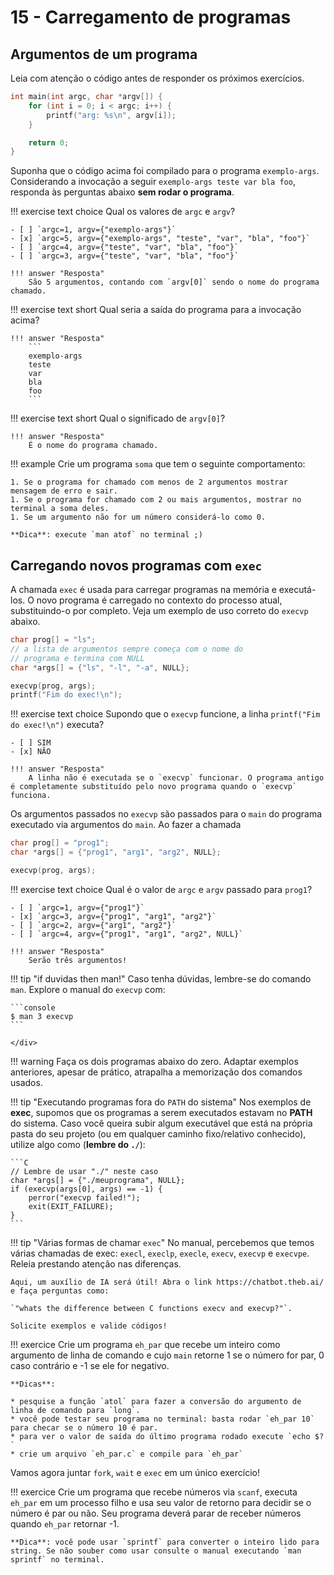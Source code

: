 # 15 - Carregamento de programas

## Argumentos de um programa

Leia com atenção o código antes de responder os próximos exercícios.

```cpp
int main(int argc, char *argv[]) {
    for (int i = 0; i < argc; i++) {
        printf("arg: %s\n", argv[i]);
    }

    return 0;
}
```

Suponha que o código acima foi compilado para o programa `exemplo-args`. Considerando a invocação a seguir `exemplo-args teste var bla foo`, responda às perguntas abaixo **sem rodar o programa**.

!!! exercise text choice
    Qual os valores de `argc` e `argv`?

    - [ ] `argc=1, argv={"exemplo-args"}`
    - [x] `argc=5, argv={"exemplo-args", "teste", "var", "bla", "foo"}`
    - [ ] `argc=4, argv={"teste", "var", "bla", "foo"}`
    - [ ] `argc=3, argv={"teste", "var", "bla", "foo"}`

    !!! answer "Resposta"
        São 5 argumentos, contando com `argv[0]` sendo o nome do programa chamado. 

!!! exercise text short
    Qual seria a saída do programa para a invocação acima?

    !!! answer "Resposta"
        ```
        exemplo-args
        teste
        var
        bla
        foo
        ```

!!! exercise text short
    Qual o significado de `argv[0]`?

    !!! answer "Resposta"
        É o nome do programa chamado.

!!! example
    Crie um programa `soma` que tem o seguinte comportamento:

    1. Se o programa for chamado com menos de 2 argumentos mostrar mensagem de erro e sair.
    1. Se o programa for chamado com 2 ou mais argumentos, mostrar no terminal a soma deles.
    1. Se um argumento não for um número considerá-lo como 0.

    **Dica**: execute `man atof` no terminal ;)

## Carregando novos programas com `exec`

A chamada `exec` é usada para carregar programas na memória e executá-los. O novo programa é carregado no contexto do processo atual, substituindo-o por completo. Veja um exemplo de uso correto do `execvp` abaixo.

```cpp
char prog[] = "ls";
// a lista de argumentos sempre começa com o nome do
// programa e termina com NULL
char *args[] = {"ls", "-l", "-a", NULL};

execvp(prog, args);
printf("Fim do exec!\n");
```

!!! exercise text choice
    Supondo que o `execvp` funcione, a linha `printf("Fim do exec!\n")` executa?

    - [ ] SIM
    - [x] NÃO

    !!! answer "Resposta"
        A linha não é executada se o `execvp` funcionar. O programa antigo é completamente substituído pelo novo programa quando o `execvp` funciona.

Os argumentos passados no `execvp` são passados para o `main` do programa executado via argumentos do `main`. Ao fazer a chamada

```cpp
char prog[] = "prog1";
char *args[] = {"prog1", "arg1", "arg2", NULL};

execvp(prog, args);
```

!!! exercise text choice
    Qual é o valor de `argc` e `argv` passado para `prog1`?

    - [ ] `argc=1, argv={"prog1"}`
    - [x] `argc=3, argv={"prog1", "arg1", "arg2"}`
    - [ ] `argc=2, argv={"arg1", "arg2"}`
    - [ ] `argc=4, argv={"prog1", "arg1", "arg2", NULL}`

    !!! answer "Resposta"
        Serão três argumentos!

!!! tip "if duvidas then man!"
    Caso tenha dúvidas, lembre-se do comando `man`. Explore o manual do `execvp` com:
    <div class="termy">

    ```console
    $ man 3 execvp
    ```

    </div>

!!! warning
    Faça os dois programas abaixo do zero. Adaptar exemplos anteriores, apesar de prático, atrapalha a memorização dos comandos usados.

!!! tip "Executando programas fora do `PATH` do sistema"
    Nos exemplos de **exec**, supomos que os programas a serem executados estavam no **PATH** do sistema. Caso você queira subir algum executável que está na própria pasta do seu projeto (ou em qualquer caminho fixo/relativo conhecido), utilize algo como (**lembre do `./`**):

    ```C
    // Lembre de usar "./" neste caso
    char *args[] = {"./meuprograma", NULL};
    if (execvp(args[0], args) == -1) {
        perror("execvp failed!");
        exit(EXIT_FAILURE);
    }
    ```

!!! tip "Várias formas de chamar `exec`"
    No manual, percebemos que temos várias chamadas de exec: `execl`, `execlp`, `execle`, `execv`, `execvp` e `execvpe`.
    Releia prestando atenção nas diferenças.
    
    Aqui, um auxílio de IA será útil! Abra o link https://chatbot.theb.ai/ e faça perguntas como:
    
    `"whats the difference between C functions execv and execvp?"`.

    Solicite exemplos e valide códigos!

!!! exercice
    Crie um programa `eh_par` que recebe um inteiro como argumento de linha de comando e cujo `main` retorne 1 se o número for par, 0 caso contrário e -1 se ele for negativo.

    **Dicas**:

    * pesquise a função `atol` para fazer a conversão do argumento de linha de comando para `long`.
    * você pode testar seu programa no terminal: basta rodar `eh_par 10` para checar se o número 10 é par.
    * para ver o valor de saída do último programa rodado execute `echo $?`
    * crie um arquivo `eh_par.c` e compile para `eh_par`


Vamos agora juntar `fork`, `wait` e `exec` em um único exercício!

!!! exercice
    Crie um programa que recebe números via `scanf`, executa `eh_par` em um processo filho e usa seu valor de retorno para decidir se o número é par ou não. Seu programa deverá parar de receber números quando `eh_par` retornar -1.

    **Dica**: você pode usar `sprintf` para converter o inteiro lido para string. Se não souber como usar consulte o manual executando `man sprintf` no terminal.
